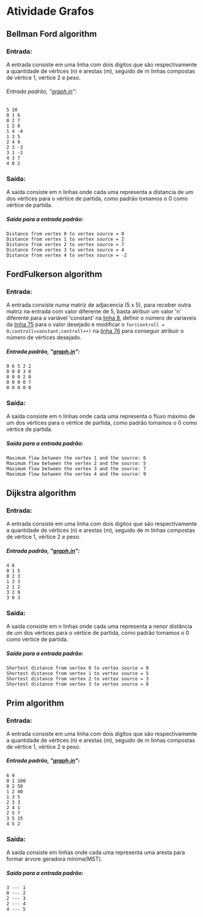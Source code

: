 # Atividade Grafos


## Bellman Ford algorithm
### Entrada: 
  A entrada consiste em uma linha com dois digitos que são respectivamente a quantidade de vértices (n) e arestas (m), seguido de m linhas compostas de vértice 1, vértice 2 e peso.
  ###### Entrada padrão, "[graph.in](https://github.com/sando1998/Atividades-Grafos/blob/main/Bellman%20Ford%20algorithm/graph.in)":
  ```
  5 10
  0 1 6
  0 2 7
  1 2 8
  1 4 -4
  1 3 5
  2 4 9
  2 3 -3
  3 1 -2
  4 3 7
  4 0 2
  ```
### Saída: 
  A saída consiste em n linhas onde cada uma representa a distancia de um dos vértices para o vértice de partida, como padrão tomamos o 0 como vértice de partida.
  ##### Saída para a entrada padrão:
  ```
  Distance from vertex 0 to vertex source = 0
  Distance from vertex 1 to vertex source = 2
  Distance from vertex 2 to vertex source = 7
  Distance from vertex 3 to vertex source = 4
  Distance from vertex 4 to vertex source = -2
  ```
## FordFulkerson algorithm
### Entrada: 
  A entrada consiste numa matriz de adjacencia (5 x 5), para receber outra matriz na entrada com valor diferente de 5, basta atribuir um valor 'n' diferente para a variável 'constant' na [linha 8](https://github.com/sando1998/Atividades-Grafos/blob/main/FordFulkerson%20algorithm/Ford_Fulkerson.cpp#L8), definir o número de variaveis da [linha 75](https://github.com/sando1998/Atividades-Grafos/blob/main/FordFulkerson%20algorithm/Ford_Fulkerson.cpp#L75) para o valor desejado e modificar o `for(controll = 0;controll<constant;controll++)` na [linha 76](https://github.com/sando1998/Atividades-Grafos/blob/main/FordFulkerson%20algorithm/Ford_Fulkerson.cpp#L76) para conseguir atribuir o número de vértices desejado.
  ##### Entrada padrão, "[graph.in](https://github.com/sando1998/Atividades-Grafos/blob/main/FordFulkerson%20algorithm/graph.in)":
  ```
  0 6 5 2 2
  0 0 0 3 0
  0 0 0 2 0
  0 0 0 0 7
  0 0 0 0 0
  ```
### Saída: 
  A saída consiste em n linhas onde cada uma representa o fluxo máximo de um dos vértices para o vértice de partida, como padrão tomamos o 0 como vértice de partida. 
  ##### Saída para a entrada padrão:
  ```
  Maximum flow between the vertex 1 and the source: 6
  Maximum flow between the vertex 2 and the source: 5
  Maximum flow between the vertex 3 and the source: 7
  Maximum flow between the vertex 4 and the source: 9
  ```
## Dijkstra algorithm
### Entrada: 
  A entrada consiste em uma linha com dois digitos que são respectivamente a quantidade de vértices (n) e arestas (m), seguido de m linhas compostas de vértice 1, vértice 2 e peso.
  ##### Entrada padrão, "[graph.in](https://github.com/sando1998/Atividades-Grafos/blob/main/Dijkstra%20algorithm/graph.in)":
  ```
  4 6
  0 1 5
  0 2 3
  1 3 3
  2 1 2
  3 2 9
  3 0 3
  ```
### Saída: 
  A saída consiste em n linhas onde cada uma representa a nenor distância de um dos vértices para o vértice de partida, como padrão tomamos o 0 como vértice de partida.
  ##### Saída para a entrada padrão:
  ```
  Shortest distance from vertex 0 to vertex source = 0 
  Shortest distance from vertex 1 to vertex source = 5 
  Shortest distance from vertex 2 to vertex source = 3 
  Shortest distance from vertex 3 to vertex source = 8 
  ```
## Prim algorithm
### Entrada: 
   A entrada consiste em uma linha com dois digitos que são respectivamente a quantidade de vértices (n) e arestas (m), seguido de m linhas compostas de vértice 1, vértice 2 e peso.
  ##### Entrada padrão, "[graph.in](https://github.com/sando1998/Atividades-Grafos/blob/main/Prim%20algorithm/graph.in)":
  ```
  6 9
  0 1 100
  0 2 50 
  1 2 40
  1 3 5
  2 3 3
  2 4 1
  2 5 7
  3 5 15
  4 5 2
  ```
### Saída:
  A saída consiste em linhas onde cada uma representa uma aresta para formar árvore geradora mínima(MST).
  ##### Saída para a entrada padrão:
  ```
  3 --- 1
  0 --- 2
  2 --- 3
  2 --- 4
  4 --- 5
  ```
